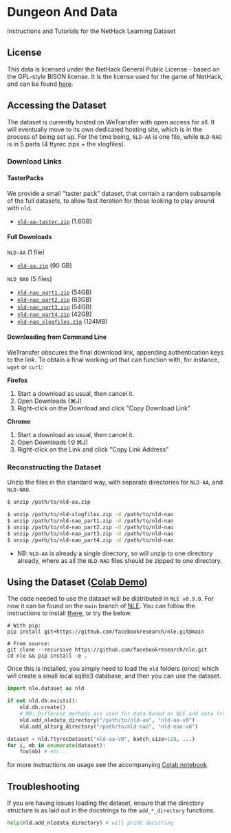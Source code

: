 # Dungeon And Data

Instructions and Tutorials for the NetHack Learning Dataset

## License

This data is licensed under the NetHack General Public License - based on the GPL-style BISON license. It is the license used for the game of NetHack, and can be found [here](https://github.com/facebookresearch/nle/blob/main/LICENSE).


## Accessing the Dataset

The dataset is currently hosted on WeTransfer with open access for all. It will eventually move to its own dedicated hosting site, which is in the process of being set up. For the time being, `NLD-AA` is one file, while `NLD-NAO` is in 5 parts (4 ttyrec zips + the xlogfiles).


### Download Links

#### TasterPacks

We provide a small "taster pack" dataset, that contain a random subsample of the full datasets, to allow fast iteration for those looking to play around with `nld`.
- [`nld-aa-taster.zip`](https://we.tl/t-YjbQy4yPQJ) (1.6GB)


#### Full Downloads

`NLD-AA` (1 file)
- [`nld-aa.zip`](https://we.tl/t-wwN4lD7Hqn) (90 GB)


`NLD_NAO` (5 files)
- [`nld-nao_part1.zip`](https://we.tl/t-XQe15aXAes) (54GB)
- [`nld-nao_part2.zip`](https://we.tl/t-YRHHAb9gTe) (63GB)
- [`nld-nao_part3.zip`](https://we.tl/t-XB0iundCAU) (54GB)
- [`nld-nao_part4.zip`](https://we.tl/t-pkWlT0yTFK) (42GB)
- [`nld-nao_xlogfiles.zip`](https://we.tl/t-vy7IAGohCu) (124MB)


#### Downloading from Command Line

WeTransfer obscures the final download link, appending authentication keys to the link.  To obtain a final working url that can function with, for instance, `wget` or `curl`:

**Firefox**

1. Start a download as usual, then cancel it. 
2. Open Downloads (⌘J)
3. Right-click on the Download and click "Copy Download Link"

**Chrome**
1. Start a download as usual, then cancel it. 
2. Open Downloads (⇧⌘J)
3. Right-click on the Link and click "Copy Link Address"

### Reconstructing the Dataset

Unzip the files in the standard way, with separate directories for `NLD-AA`, and `NLD-NAO`. 


```bash
$ unzip /path/to/nld-aa.zip 

$ unzip /path/to/nld-xlogfiles.zip -d /path/to/nld-nao
$ unzip /path/to/nld-nao_part1.zip -d /path/to/nld-nao
$ unzip /path/to/nld-nao_part2.zip -d /path/to/nld-nao
$ unzip /path/to/nld-nao_part3.zip -d /path/to/nld-nao
$ unzip /path/to/nld-nao_part4.zip -d /path/to/nld-nao
```


- NB: `NLD-AA` is already a single directory, so will unzip to one directory already,
where as all the `NLD-NAO` files should be zipped to one directory.

## Using the Dataset ([Colab Demo](https://colab.research.google.com/drive/1GRP15SbOEDjbyhJGMDDb2rXAptRQztUD?usp=sharing))

The code needed to use the dataset will be distributed in `NLE v0.9.0`. For now it can be found on the `main` branch of [NLE](https://github.com/facebookresearch/nle). You can follow the instructions to install [there](https://github.com/facebookresearch/nle), or try the below.

```
# With pip:
pip install git+https://github.com/facebookresearch/nle.git@main

# From source:
git clone --recursive https://github.com/facebookresearch/nle.git
cd nle && pip install -e .
```

Once this is installed, you simply need to load the `nld` folders (once) which will create a small local sqlite3 database, and then you can use the dataset.

```python
import nle.dataset as nld

if not nld.db.exists():
    nld.db.create()
    # NB: Different methods are used for data based on NLE and data from NAO.
    nld.add_nledata_directory("/path/to/nld-aa", "nld-aa-v0")
    nld.add_altorg_directory("/path/to/nld-nao", "nld-nao-v0")

dataset = nld.TtyrecDataset("nld-aa-v0", batch_size=128, ...)
for i, mb in enumerate(dataset):
    foo(mb) # etc...
```

for more instructions on usage see the accompanying [Colab notebook](https://colab.research.google.com/drive/1GRP15SbOEDjbyhJGMDDb2rXAptRQztUD?usp=sharing).


## Troubleshooting

If you are having issues loading the dataset, ensure that the directory structure is as laid out in the docstrings to the `add_*_directory` functions.

``` python
help(nld.add_nledata_directory) # will print docstring 
```
